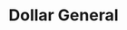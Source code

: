 ---
title: "Dollar General"
url: /new-castle/dollar-general-north-liberty-street/
shop: Kramladen
---